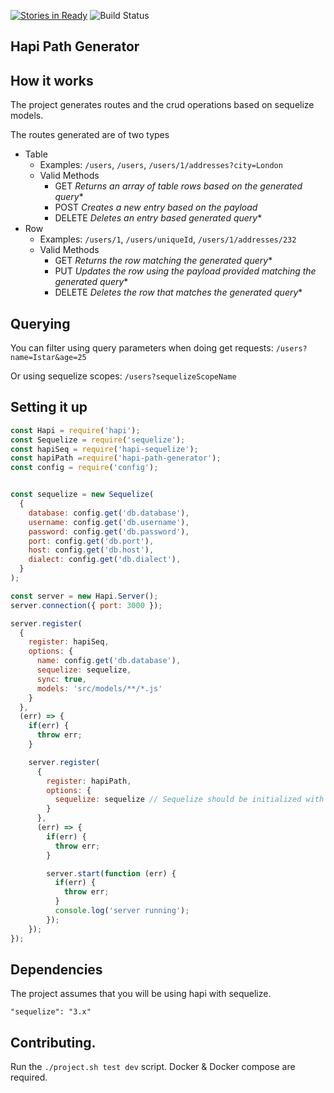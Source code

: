 [![Stories in Ready](https://badge.waffle.io/repositive/hapi-path-generator.png?label=ready&title=Ready)](https://waffle.io/repositive/hapi-path-generator)
![Build Status](https://travis-ci.org/repositive/hapi-path-generator.png?branch=master)

Hapi Path Generator
---


How it works
------
The project generates routes and the crud operations based on sequelize models.

The routes generated are of two types

- Table
  - Examples: `/users`, `/users`, `/users/1/addresses?city=London`
  - Valid Methods
    - GET *Returns an array of table rows based on the generated query**
    - POST *Creates a new entry based on the payload*
    - DELETE *Deletes an entry based generated query**
- Row
  - Examples: `/users/1`, `/users/uniqueId`, `/users/1/addresses/232`
  - Valid Methods
    - GET *Returns the row matching the generated query**
    - PUT *Updates the row using the payload provided matching the generated query**
    - DELETE *Deletes the row that matches the generated query**


Querying
------

You can filter using query parameters when doing get requests:
`/users?name=Istar&age=25`

Or using sequelize scopes:
`/users?sequelizeScopeName`

Setting it up
------
```js
const Hapi = require('hapi');
const Sequelize = require('sequelize');
const hapiSeq = require('hapi-sequelize');
const hapiPath =require('hapi-path-generator');
const config = require('config');


const sequelize = new Sequelize(
  {
    database: config.get('db.database'),
    username: config.get('db.username'),
    password: config.get('db.password'),
    port: config.get('db.port'),
    host: config.get('db.host'),
    dialect: config.get('db.dialect'),
  }
);

const server = new Hapi.Server();
server.connection({ port: 3000 });

server.register(
  {
    register: hapiSeq,
    options: {
      name: config.get('db.database'),
      sequelize: sequelize,
      sync: true,
      models: 'src/models/**/*.js'
    }
  },
  (err) => {
    if(err) {
      throw err;
    }

    server.register(
      {
        register: hapiPath,
        options: {
          sequelize: sequelize // Sequelize should be initialized with the models here
        }
      },
      (err) => {
        if(err) {
          throw err;
        }

        server.start(function (err) {
          if(err) {
            throw err;
          }
          console.log('server running');
        });
    });
});

```

Dependencies
-----
The project assumes that you will be using hapi with sequelize.

`"sequelize": "3.x"`


Contributing.
------
Run the `./project.sh test dev` script.
Docker & Docker compose are required.
